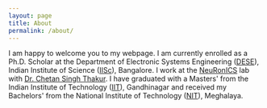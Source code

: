 ```yaml
---
layout: page
title: About
permalink: /about/
---
```


I am happy to welcome you to my webpage. I am currently enrolled as a Ph.D. Scholar at the Department of Electronic Systems Engineering ([DESE][dese]), Indian Institute of Science ([IISc][iisc]), Bangalore. I work at the [NeuRonICS][neuronics] lab with [Dr. Chetan Singh Thakur][cst]. I have graduated with a Masters' from the Indian Institute of Technology ([IIT][iitgn]), Gandhinagar and received my Bachelors' from the National Institute of Technology ([NIT][nitm]), Meghalaya.

[dese]: https://dese.iisc.ac.in/
[iisc]:   https://iisc.ac.in/
[neuronics]: https://labs.dese.iisc.ac.in/neuronics/
[cst]: https://labs.dese.iisc.ac.in/neuronics/people/
[iitgn]: https://iitgn.ac.in/
[nitm]: https://www.nitm.ac.in/
